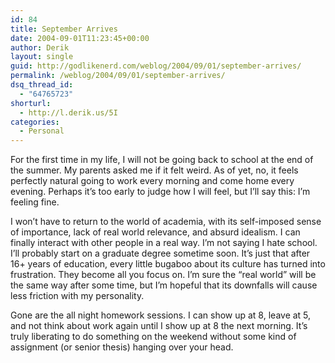 ```yaml
---
id: 84
title: September Arrives
date: 2004-09-01T11:23:45+00:00
author: Derik
layout: single
guid: http://godlikenerd.com/weblog/2004/09/01/september-arrives/
permalink: /weblog/2004/09/01/september-arrives/
dsq_thread_id:
  - "64765723"
shorturl:
  - http://l.derik.us/5I
categories:
  - Personal
---
```

For the first time in my life, I will not be going back to school at the end of the summer. My parents asked me if it felt weird. As of yet, no, it feels perfectly natural going to work every morning and come home every evening. Perhaps it&#8217;s too early to judge how I will feel, but I&#8217;ll say this: I&#8217;m feeling fine.

I won&#8217;t have to return to the world of academia, with its self-imposed sense of importance, lack of real world relevance, and absurd idealism. I can finally interact with other people in a real way. I&#8217;m not saying I hate school. I&#8217;ll probably start on a graduate degree sometime soon. It&#8217;s just that after 16+ years of education, every little bugaboo about its culture has turned into frustration. They become all you focus on. I&#8217;m sure the &#8220;real world&#8221; will be the same way after some time, but I&#8217;m hopeful that its downfalls will cause less friction with my personality.

Gone are the all night homework sessions. I can show up at 8, leave at 5, and not think about work again until I show up at 8 the next morning. It&#8217;s truly liberating to do something on the weekend without some kind of assignment (or senior thesis) hanging over your head.